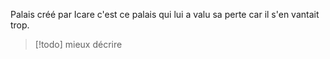 
Palais créé par Icare c'est ce palais qui lui a valu sa perte car il s'en vantait trop.

> [!todo]
> mieux décrire

